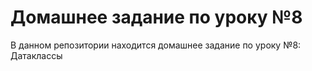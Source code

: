 # Домашнее задание по уроку №8

В данном репозитории находится домашнее задание по уроку №8: Датаклассы